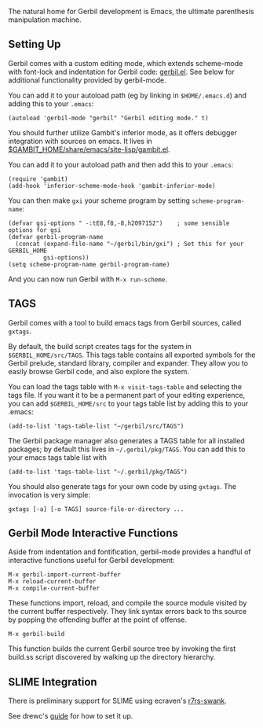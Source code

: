 The natural home for Gerbil development is Emacs, the ultimate parenthesis manipulation machine.

## Setting Up
Gerbil comes with a custom editing mode, which extends scheme-mode with font-lock and indentation for Gerbil code: [gerbil.el](/vyzo/gerbil/blob/master/etc/gerbil.el).
See below for additional functionality provided by gerbil-mode.

You can add it to your autoload path (eg by linking in `$HOME/.emacs.d`) and adding this to your `.emacs`:
```
(autoload 'gerbil-mode "gerbil" "Gerbil editing mode." t)
```

You should further utilize Gambit's inferior mode, as it offers debugger integration with sources on emacs.
It lives in [$GAMBIT_HOME/share/emacs/site-lisp/gambit.el](/gambit/gambit/blob/master/misc/gambit.el).

You can add it to your autoload path and then add this to your `.emacs`:
```
(require 'gambit)
(add-hook 'inferior-scheme-mode-hook 'gambit-inferior-mode)
```

You can then make `gxi` your scheme program by setting `scheme-program-name`:
```
(defvar gsi-options " -:tE8,f8,-8,h2097152")    ; some sensible options for gsi
(defvar gerbil-program-name
  (concat (expand-file-name "~/gerbil/bin/gxi") ; Set this for your GERBIL_HOME
          gsi-options))
(setq scheme-program-name gerbil-program-name)
```

And you can now run Gerbil with `M-x run-scheme`.

## TAGS

Gerbil comes with a tool to build emacs tags from Gerbil sources, called `gxtags`.

By default, the build script creates tags for the system in
`$GERBIL_HOME/src/TAGS`. This tags table contains all exported symbols
for the Gerbil prelude, standard library, compiler and expander. They
allow you to easily browse Gerbil code, and also explore the system.

You can load the tags table with `M-x visit-tags-table` and selecting the tags file.
If you want it to be a permanent part of your editing experience, you can add
`$GERBIL_HOME/src` to your tags table list by adding this to your .emacs:
```
(add-to-list 'tags-table-list "~/gerbil/src/TAGS")
```

The Gerbil package manager also generates a TAGS table for all installed packages;
by default this lives in `~/.gerbil/pkg/TAGS`. You can add this to your emacs tags
table list with
```
(add-to-list 'tags-table-list "~/.gerbil/pkg/TAGS")
```

You should also generate tags for your own code by using `gxtags`. The invocation
is very simple:
```
gxtags [-a] [-o TAGS] source-file-or-directory ...
```

## Gerbil Mode Interactive Functions

Aside from indentation and fontification, gerbil-mode provides a handful of
interactive functions useful for Gerbil development:

```
M-x gerbil-import-current-buffer
M-x reload-current-buffer
M-x compile-current-buffer
```

These functions import, reload, and compile the source module visited by
the current buffer respectively. They link syntax errors back to ths source
by popping the offending buffer at the point of offense.

```
M-x gerbil-build
```

This function builds the current Gerbil source tree by invoking the first
build.ss script discovered by walking up the directory hierarchy.

## SLIME Integration

There is preliminary support for SLIME using ecraven's [r7rs-swank](https://github.com/ecraven/r7rs-swank).

See drewc's [guide](https://gist.github.com/drewc/5f260537b7914a2b999c8a539fb48098) for how to set it up.
